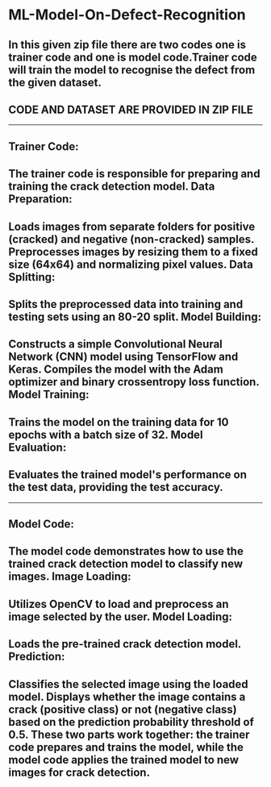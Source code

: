 # ML-Model-On-Defect-Recognition

In this given zip file there are two codes one is trainer code and one is model code.Trainer code will train the model to recognise the defect from the given dataset.
------------------------------------------------------
CODE AND DATASET ARE PROVIDED IN ZIP FILE
------------------------------------------------------
---------------
Trainer Code:
---------------
The trainer code is responsible for preparing and training the crack detection model.
Data Preparation:
-----------------
Loads images from separate folders for positive (cracked) and negative (non-cracked) samples.
Preprocesses images by resizing them to a fixed size (64x64) and normalizing pixel values.
Data Splitting:
--------------
Splits the preprocessed data into training and testing sets using an 80-20 split.
Model Building:
----------------
Constructs a simple Convolutional Neural Network (CNN) model using TensorFlow and Keras.
Compiles the model with the Adam optimizer and binary crossentropy loss function.
Model Training:
---------------
Trains the model on the training data for 10 epochs with a batch size of 32.
Model Evaluation:
-----------------
Evaluates the trained model's performance on the test data, providing the test accuracy.
------------------------------------------------------------------------------------------------------------------------------------------

------------
Model Code:
------------
The model code demonstrates how to use the trained crack detection model to classify new images.
Image Loading:
--------------
Utilizes OpenCV to load and preprocess an image selected by the user.
Model Loading:
---------------
Loads the pre-trained crack detection model.
Prediction:
-----------
Classifies the selected image using the loaded model.
Displays whether the image contains a crack (positive class) or not (negative class) based on the prediction probability threshold of 0.5.
These two parts work together: the trainer code prepares and trains the model, while the model code applies the trained model to new images for crack detection.
------------------------------------------------------------------------------------------------------------------------------------------
